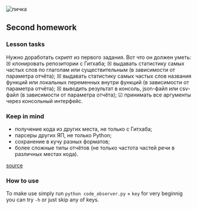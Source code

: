 ![пичка](https://otus.ru/static/img/favicons/android-chrome-537x240.jpg)
## Second homework
### Lesson tasks
Нужно доработать скрипт из первого задания. Вот что он должен уметь:
☒ клонировать репозитории с Гитхаба;
☒ выдавать статистику самых частых слов по глаголам или существительным (в зависимости от параметра отчёта);
☒ выдавать статистику самых частых слов названия функций или локальных переменных внутри функций (в зависимости от параметра отчёта);
☒ выводить результат в консоль, json-файл или csv-файл (в зависимости от параметра отчёта);
☑︎ принимать все аргументы через консольный интерфейс.

### Keep in mind

- получение кода из других места, не только с Гитхаба;
- парсеры других ЯП, не только Python;
- сохранение в кучу разных форматов;
- более сложные типы отчётов (не только частота частей речи в различных местах кода).

[source](https://gist.github.com/Melevir/5754a1b553eb11839238e43734d0eb79)

### How to use
To make use simply run `python code_observer.py` + `key`
for very beginnig you can try `-h` or just skip any of keys.